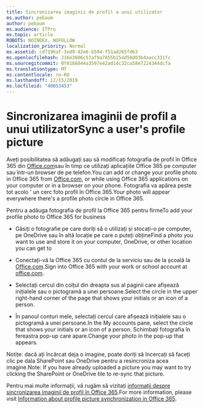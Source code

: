 ```yaml
---
title: Sincronizarea imaginii de profil a unui utilizator
ms.author: pebaum
author: pebaum
ms.audience: ITPro
ms.topic: article
ROBOTS: NOINDEX, NOFOLLOW
localization_priority: Normal
ms.assetid: cd7196af-3ed9-42e6-b594-f51ad265fd63
ms.openlocfilehash: 216e3606c57af9a7855b154d58d03b4aacc331fc
ms.sourcegitcommit: 0f0186044a3597e42ad14c32ca58e7224344dcfa
ms.translationtype: MT
ms.contentlocale: ro-RO
ms.lasthandoff: 12/15/2019
ms.locfileid: "40053453"
---
```

# <a name="sync-a-users-profile-picture"></a><span data-ttu-id="d810d-102">Sincronizarea imaginii de profil a unui utilizator</span><span class="sxs-lookup"><span data-stu-id="d810d-102">Sync a user's profile picture</span></span>

<span data-ttu-id="d810d-103">Aveți posibilitatea să adăugați sau să modificați fotografia de profil în Office 365 din [Office.com](http://www.office.com)sau în timp ce utilizați aplicațiile Office 365 pe computer sau într-un browser de pe telefon.</span><span class="sxs-lookup"><span data-stu-id="d810d-103">You can add or change your profile photo in Office 365 from [Office.com](http://www.office.com), or while using Office 365 applications on your computer or in a browser on your phone.</span></span> <span data-ttu-id="d810d-104">Fotografia va apărea peste tot acolo ' un cerc foto profil în Office 365.</span><span class="sxs-lookup"><span data-stu-id="d810d-104">Your photo will appear everywhere there's a profile photo circle in Office 365.</span></span>

<span data-ttu-id="d810d-105">Pentru a adăuga fotografia de profil la Office 365 pentru firme</span><span class="sxs-lookup"><span data-stu-id="d810d-105">To add your profile photo to Office 365 for business</span></span>

- <span data-ttu-id="d810d-106">Găsiți o fotografie pe care doriți să o utilizați și stocați-o pe computer, pe OneDrive sau în altă locație pe care o puteți obține</span><span class="sxs-lookup"><span data-stu-id="d810d-106">Find a photo you want to use and store it on your computer, OneDrive, or other location you can get to</span></span>

- <span data-ttu-id="d810d-107">Conectați-vă la Office 365 cu contul de la serviciu sau de la școală la [Office.com](http://www.office.com).</span><span class="sxs-lookup"><span data-stu-id="d810d-107">Sign into Office 365 with your work or school account at [office.com](http://www.office.com).</span></span>

- <span data-ttu-id="d810d-108">Selectați cercul din colțul din dreapta sus al paginii care afișează inițialele sau o pictogramă a unei persoane.</span><span class="sxs-lookup"><span data-stu-id="d810d-108">Select the circle in the upper right-hand corner of the page that shows your initials or an icon of a person.</span></span>

- <span data-ttu-id="d810d-109">În panoul conturi mele, selectați cercul care afișează inițialele sau o pictogramă a unei persoane.</span><span class="sxs-lookup"><span data-stu-id="d810d-109">In the My accounts pane, select the circle that shows your initials or an icon of a person.</span></span> <span data-ttu-id="d810d-110">Schimbați fotografia în fereastra pop-up care apare.</span><span class="sxs-lookup"><span data-stu-id="d810d-110">Change your photo in the pop-up that appears.</span></span>

<span data-ttu-id="d810d-111">Notițe: dacă ați încărcat deja o imagine, poate doriți să încercați să faceți clic pe dala SharePoint sau OneDrive pentru a resincroniza acea imagine.</span><span class="sxs-lookup"><span data-stu-id="d810d-111">Note: If you have already uploaded a picture you may want to try clicking the SharePoint or OneDrive tile to re-sync that picture.</span></span>

<span data-ttu-id="d810d-112">Pentru mai multe informații, vă rugăm să vizitați [informații despre sincronizarea imaginii de profil în Office 365](https://support.office.com/article/information-about-profile-picture-synchronization-in-office-365-20594d76-d054-4af4-a660-401133e3d48a).</span><span class="sxs-lookup"><span data-stu-id="d810d-112">For more information, please visit [Information about profile picture synchronization in Office 365](https://support.office.com/article/information-about-profile-picture-synchronization-in-office-365-20594d76-d054-4af4-a660-401133e3d48a).</span></span>
